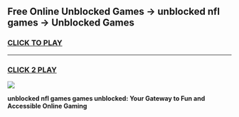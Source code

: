 
## Free Online Unblocked Games → unblocked nfl games → Unblocked Games
<h3>
<a href="https://premium.freeplayer.one?title=unblocked_nfl_games&ref=21F">CLICK TO PLAY</a></h3>
<hr>

<h3>
<a href="https://premium.freeplayer.one?title=unblocked_nfl_games&ref=21F">CLICK 2 PLAY</a>
  
</h3>

<a href="https://premium.freeplayer.one?title=unblocked_nfl_games&ref=21F/"><img src="https://clearcache.store/games.png"></a>


**unblocked nfl games games unblocked: Your Gateway to Fun and Accessible Online Gaming**
